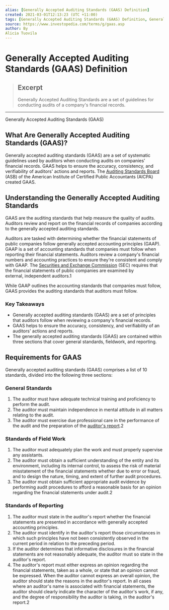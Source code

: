 ```yaml
---
alias: [Generally Accepted Auditing Standards (GAAS) Definition]
created: 2021-03-01T12:13:23 (UTC +11:00)
tags: [Generally Accepted Auditing Standards (GAAS) Definition, Generally Accepted Auditing Standards (GAAS)]
source: https://www.investopedia.com/terms/g/gaas.asp
author: By
Alicia Tuovila
---
```


# Generally Accepted Auditing Standards (GAAS) Definition

> ## Excerpt
> Generally Accepted Auditing Standards are a set of guidelines for conducting audits of a company's financial records.

---

Generally Accepted Auditing Standards (GAAS)
## What Are Generally Accepted Auditing Standards (GAAS)?

Generally accepted auditing standards (GAAS) are a set of systematic guidelines used by auditors when conducting audits on companies' financial records. GAAS helps to ensure the accuracy, consistency, and verifiability of auditors' actions and reports. The [Auditing Standards Board](https://www.investopedia.com/terms/a/auditing-standards-board-asp.asp) (ASB) of the American Institute of Certified Public Accountants (AICPA) created GAAS.

## Understanding the Generally Accepted Auditing Standards

GAAS are the auditing standards that help measure the quality of audits. Auditors review and report on the financial records of companies according to the generally accepted auditing standards.

Auditors are tasked with determining whether the financial statements of public companies follow generally accepted accounting principles (GAAP). GAAP is a set of accounting standards that companies must follow when reporting their financial statements. Auditors review a company's financial numbers and accounting practices to ensure they're consistent and comply with GAAP. The [Securities and Exchange Commission](https://www.investopedia.com/articles/investing/112914/understanding-sec.asp) (SEC) requires that the financial statements of public companies are examined by external, independent auditors.1

While GAAP outlines the accounting standards that companies must follow, GAAS provides the auditing standards that auditors must follow.

### Key Takeaways

-   Generally accepted auditing standards (GAAS) are a set of principles that auditors follow when reviewing a company's financial records.
-   GAAS helps to ensure the accuracy, consistency, and verifiability of an auditors' actions and reports.
-   The generally accepted auditing standards (GAAS) are contained within three sections that cover general standards, fieldwork, and reporting.

## Requirements for GAAS

Generally accepted auditing standards (GAAS) comprises a list of 10 standards, divided into the following three sections:

### General Standards

1.  The auditor must have adequate technical training and proficiency to perform the audit.
2.  The auditor must maintain independence in mental attitude in all matters relating to the audit.
3.  The auditor must exercise due professional care in the performance of the audit and the preparation of the [auditor's report](https://www.investopedia.com/terms/a/auditorsreport.asp).2

### Standards of Field Work

1.  The auditor must adequately plan the work and must properly supervise any assistants.
2.  The auditor must obtain a sufficient understanding of the entity and its environment, including its internal control, to assess the risk of material misstatement of the financial statements whether due to error or fraud, and to design the nature, timing, and extent of further audit procedures.
3.  The auditor must obtain sufficient appropriate audit evidence by performing audit procedures to afford a reasonable basis for an opinion regarding the financial statements under audit.2

### Standards of Reporting

1.  The auditor must state in the auditor's report whether the financial statements are presented in accordance with generally accepted accounting principles.
2.  The auditor must identify in the auditor's report those circumstances in which such principles have not been consistently observed in the current period in relation to the preceding period.
3.  If the auditor determines that informative disclosures in the financial statements are not reasonably adequate, the auditor must so state in the auditor's report.
4.  The auditor's report must either express an opinion regarding the financial statements, taken as a whole, or state that an opinion cannot be expressed. When the auditor cannot express an overall opinion, the auditor should state the reasons in the auditor's report. In all cases where an auditor's name is associated with financial statements, the auditor should clearly indicate the character of the auditor's work, if any, and the degree of responsibility the auditor is taking, in the auditor's report.2
